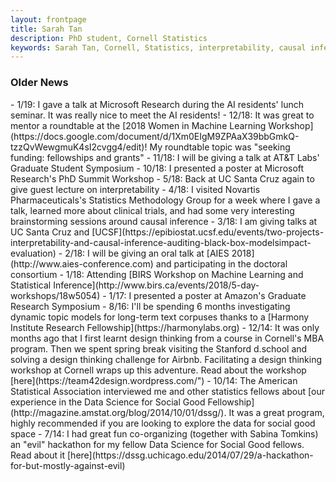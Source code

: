 ```yaml
---
layout: frontpage
title: Sarah Tan
description: PhD student, Cornell Statistics
keywords: Sarah Tan, Cornell, Statistics, interpretability, causal inference
---
```


<div class="row-fluid" id="news"><h3>Older News</h3>
</div>
- 1/19: I gave a talk at Microsoft Research during the AI residents' lunch seminar. It was really nice to meet the AI residents!
- 12/18: It was great to mentor a roundtable at the [2018 Women in Machine Learning Workshop](https://docs.google.com/document/d/1Xm0EIgM9ZPAaX39bbGmkQ-tzzQvWewgmuK4sI2cvgg4/edit)! My roundtable topic was "seeking funding: fellowships and grants"
- 11/18: I will be giving a talk at AT&T Labs' Graduate Student Symposium
- 10/18: I presented a poster at Microsoft Research's PhD Summit Workshop
- 5/18: Back at UC Santa Cruz again to give guest lecture on interpretability
- 4/18: I visited Novartis Pharmaceuticals's Statistics Methodology Group for a week where I gave a talk, learned more about clinical trials, and had some very interesting brainstorming sessions around causal inference
- 3/18: I am giving talks at UC Santa Cruz and [UCSF](https://epibiostat.ucsf.edu/events/two-projects-interpretability-and-causal-inference-auditing-black-box-modelsimpact-evaluation)
- 2/18: I will be giving an oral talk at [AIES 2018](http://www.aies-conference.com) and participating in the doctoral consortium
- 1/18: Attending [BIRS Workshop on Machine Learning and Statistical Inference](http://www.birs.ca/events/2018/5-day-workshops/18w5054)
- 1/17: I presented a poster at Amazon's Graduate Research Symposium
- 8/16: I'll be spending 6 months investigating dynamic topic models for long-term text corpuses thanks to a [Harmony Institute Research Fellowship](https://harmonylabs.org)
- 12/14: It was only months ago that I first learnt design thinking from a course in Cornell's MBA program. Then we spent spring break visiting the Stanford d.school and solving a design thinking challenge for Airbnb. Facilitating a design thinking workshop at Cornell wraps up this adventure. Read about the workshop [here](https://team42design.wordpress.com/")
- 10/14: The American Statistical Association interviewed me and other statistics fellows about [our experience in the Data Science for Social Good Fellowship](http://magazine.amstat.org/blog/2014/10/01/dssg/). It was a great program, highly recommended if you are looking to explore the data for social good space
- 7/14: I had great fun co-organizing (together with Sabina Tomkins) an "evil" hackathon for my fellow Data Science for Social Good fellows. Read about it [here](https://dssg.uchicago.edu/2014/07/29/a-hackathon-for-but-mostly-against-evil)
